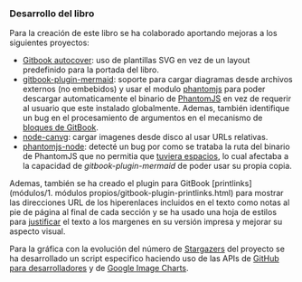 ### Desarrollo del libro

Para la creación de este libro se ha colaborado aportando mejoras a los
siguientes proyectos:

* [Gitbook autocover](https://github.com/GitbookIO/plugin-autocover): uso de
  plantillas SVG en vez de un layout predefinido para la portada del libro.
* [gitbook-plugin-mermaid](https://github.com/lsenft/gitbook-plugin-mermaid):
  soporte para cargar diagramas desde archivos externos (no embebidos) y usar el
  modulo [phantomjs](https://github.com/Medium/phantomjs) para poder descargar
  automaticamente el binario de [PhantomJS](http://phantomjs.org) en vez de
  requerir al usuario que este instalado globalmente. Ademas, también
  identifique un bug en el procesamiento de argumentos en el mecanismo de
  [bloques de GitBook](https://github.com/GitbookIO/gitbook/issues/934).
* [node-canvg](https://github.com/yetzt/node-canvg): cargar imagenes desde disco
  al usar URLs relativas.
* [phantomjs-node](https://github.com/sgentle/phantomjs-node): detecté un bug
  por como se trataba la ruta del binario de PhantomJS que no permitia que
  [tuviera espacios](https://github.com/sgentle/phantomjs-node/issues/320), lo
  cual afectaba a la capacidad de *gitbook-plugin-mermaid* de poder usar su
  propia copia.

Ademas, también se ha creado el plugin para GitBook
[printlinks](módulos/1. módulos propios/gitbook-plugin-printlinks.html) para
mostrar las direcciones URL de los hiperenlaces incluidos en el texto como notas
al pie de página al final de cada sección y se ha usado una hoja de estilos para
[justificar](https://en.wikipedia.org/wiki/Typographic_alignment#Justified) el
texto a los margenes en su versión impresa y mejorar su aspecto visual.

Para la gráfica con la evolución del número de [Stargazers](Stargazers.html) del
proyecto se ha desarrollado un script especifico haciendo uso de las APIs de
[GitHub para desarrolladores](https://developer.github.com/v3) y de
[Google Image Charts](https://developers.google.com/chart/image).
